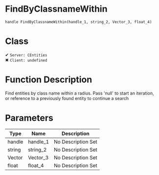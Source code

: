 # FindByClassnameWithin
```
handle FindByClassnameWithin(handle_1, string_2, Vector_3, float_4)
```
# Class
✔ `Server: CEntities`  
✖ `Client: undefined`  

# Function Description
Find entities by class name within a radius. Pass 'null' to start an iteration, or reference to a previously found entity to continue a search
# Parameters
Type|Name|Description
--|--|--
handle|handle_1|No Description Set
string|string_2|No Description Set
Vector|Vector_3|No Description Set
float|float_4|No Description Set
